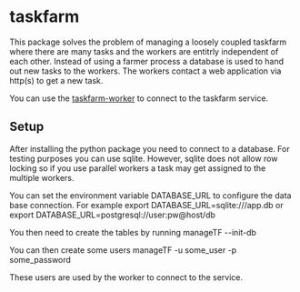 taskfarm
========
This package solves the problem of managing a loosely coupled taskfarm where
there are many tasks and the workers are entitrly independent of each other.
Instead of using a farmer process a database is used to hand out new tasks to
the workers. The workers contact a web application via http(s) to get a new
task.

You can use the [taskfarm-worker](https://github.com/mhagdorn/taskfarm-worker)
to connect to the taskfarm service.

Setup
-----
After installing the python package you need to connect to a database. For
testing purposes you can use sqlite. However, sqlite does not allow row
locking so if you use parallel workers a task may get assigned to the multiple
workers.

You can set the environment variable DATABASE_URL to configure the data base
connection. For example
export DATABASE_URL=sqlite:///app.db
or
export DATABASE_URL=postgresql://user:pw@host/db

You then need to create the tables by running
manageTF --init-db

You can then create some users
manageTF -u some_user -p some_password

These users are used by the worker to connect to the service.